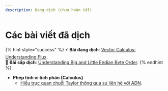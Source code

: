 ```yaml
---
description: Đang dịch (chưa hoàn tất)
---
```


# Các bài viết đã dịch

{% hint style="success" %}
⚡ **Bài đang dịch**: [Vector Calculus: Understanding Flux](https://betterexplained.com/articles/flux/).
<br />
🧭 **Bài sắp dịch**: [Understanding Big and Little Endian Byte Order](https://betterexplained.com/articles/understanding-big-and-little-endian-byte-order/).
{% endhint %} 


- **Phép tính vi tích phân (Calculus)**
  - [Hiểu trực quan chuỗi Taylor thông qua sự liên hệ với ADN](https://math2it.gitbook.io/betterexplained-vn-translation/bai-viet/phep-tinh-vi-tich-phan-calculus/chuoi-taylor-va-adn).
